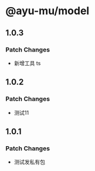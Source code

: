 # @ayu-mu/model

## 1.0.3

### Patch Changes

- 新增工具 ts

## 1.0.2

### Patch Changes

- 测试11

## 1.0.1

### Patch Changes

- 测试发私有包
